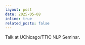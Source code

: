 ```yaml
---
layout: post
date: 2025-05-08
inline: true
related_posts: false
---
```


Talk at UChicago/TTIC NLP Seminar.
